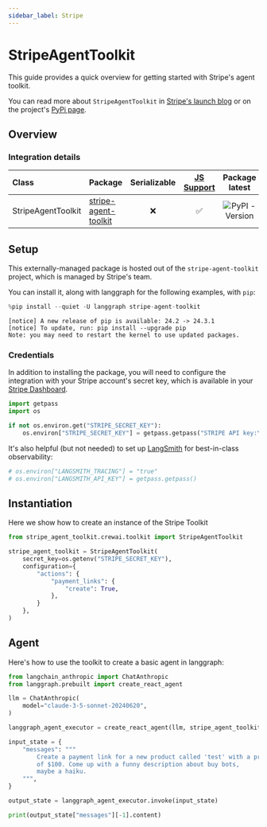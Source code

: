 ```yaml
---
sidebar_label: Stripe
---
```


# StripeAgentToolkit

This guide provides a quick overview for getting started with Stripe's agent toolkit.

You can read more about `StripeAgentToolkit` in [Stripe's launch blog](https://stripe.dev/blog/adding-payments-to-your-agentic-workflows) or on the project's [PyPi page](https://pypi.org/project/stripe-agent-toolkit/).

## Overview

### Integration details

| Class | Package | Serializable | [JS Support](https://github.com/stripe/agent-toolkit?tab=readme-ov-file#typescript) |  Package latest |
| :--- | :--- | :---: | :---: | :---: |
| StripeAgentToolkit | [stripe-agent-toolkit](https://pypi.org/project/stripe-agent-toolkit) | ❌ | ✅ |  ![PyPI - Version](https://img.shields.io/pypi/v/stripe-agent-toolkit?style=flat-square&label=%20) |


## Setup

This externally-managed package is hosted out of the `stripe-agent-toolkit` project, which is managed by Stripe's team.

You can install it, along with langgraph for the following examples, with `pip`:


```python
%pip install --quiet -U langgraph stripe-agent-toolkit
```
```output
[notice] A new release of pip is available: 24.2 -> 24.3.1
[notice] To update, run: pip install --upgrade pip
Note: you may need to restart the kernel to use updated packages.
```
### Credentials

In addition to installing the package, you will need to configure the integration with your Stripe account's secret key, which is available in your [Stripe Dashboard](https://dashboard.stripe.com/account/apikeys).


```python
import getpass
import os

if not os.environ.get("STRIPE_SECRET_KEY"):
    os.environ["STRIPE_SECRET_KEY"] = getpass.getpass("STRIPE API key:\n")
```

It's also helpful (but not needed) to set up [LangSmith](https://smith.langchain.com/) for best-in-class observability:


```python
# os.environ["LANGSMITH_TRACING"] = "true"
# os.environ["LANGSMITH_API_KEY"] = getpass.getpass()
```

## Instantiation

Here we show how to create an instance of the Stripe Toolkit


```python
from stripe_agent_toolkit.crewai.toolkit import StripeAgentToolkit

stripe_agent_toolkit = StripeAgentToolkit(
    secret_key=os.getenv("STRIPE_SECRET_KEY"),
    configuration={
        "actions": {
            "payment_links": {
                "create": True,
            },
        }
    },
)
```

## Agent

Here's how to use the toolkit to create a basic agent in langgraph:


```python
from langchain_anthropic import ChatAnthropic
from langgraph.prebuilt import create_react_agent

llm = ChatAnthropic(
    model="claude-3-5-sonnet-20240620",
)

langgraph_agent_executor = create_react_agent(llm, stripe_agent_toolkit.get_tools())

input_state = {
    "messages": """
        Create a payment link for a new product called 'test' with a price
        of $100. Come up with a funny description about buy bots,
        maybe a haiku.
    """,
}

output_state = langgraph_agent_executor.invoke(input_state)

print(output_state["messages"][-1].content)
```
